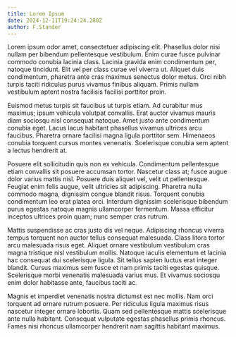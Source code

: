 ```yaml
---
title: Lorem Ipsum
date: 2024-12-11T19:24:24.280Z
author: F.Stander
---
```

Lorem ipsum odor amet, consectetuer adipiscing elit. Phasellus dolor nisi nullam per bibendum pellentesque vestibulum. Enim curae fusce pulvinar commodo conubia lacinia class. Lacinia gravida enim condimentum per, natoque tincidunt. Elit vel per class curae vel viverra ut. Aliquet duis condimentum, pharetra ante cras maximus senectus dolor metus. Orci nibh turpis taciti ridiculus purus vivamus finibus aliquam. Primis nullam vestibulum aptent nostra facilisis facilisi porttitor proin.

Euismod metus turpis sit faucibus ut turpis etiam. Ad curabitur mus maximus; ipsum vehicula volutpat convallis. Erat auctor vivamus mauris diam sociosqu nisl consequat natoque. Amet justo ante condimentum conubia eget. Lacus lacus habitant phasellus vivamus ultrices arcu faucibus. Pharetra ornare facilisi magna ligula porttitor sem. Himenaeos conubia torquent cursus montes venenatis. Scelerisque conubia sem aptent a lectus hendrerit at.

Posuere elit sollicitudin quis non ex vehicula. Condimentum pellentesque etiam convallis sit posuere accumsan tortor. Nascetur class at; fusce augue dolor varius mattis nisl. Posuere duis aliquet vel, velit ut pellentesque. Feugiat enim felis augue, velit ultricies sit adipiscing. Pharetra nulla commodo magna, dignissim congue blandit risus. Torquent conubia condimentum leo erat platea orci. Interdum dignissim scelerisque bibendum purus egestas natoque magnis ullamcorper fermentum. Massa efficitur inceptos ultrices proin quam; nunc semper cras rutrum.

Mattis suspendisse ac cras justo dis vel neque. Adipiscing rhoncus viverra tempus torquent non auctor tellus consequat malesuada. Class litora tortor arcu malesuada risus eget. Aliquet ornare vestibulum vestibulum cras magna tristique nisl vestibulum mollis. Natoque iaculis elementum et lacinia hac consequat dui scelerisque ligula. Sit tellus sapien luctus erat integer blandit. Cursus maximus sem fusce et nam primis taciti egestas quisque. Scelerisque morbi venenatis malesuada varius mus. Et vivamus sociosqu enim dolor habitasse ante, faucibus taciti ac.

Magnis et imperdiet venenatis nostra dictumst est nec mollis. Nam orci torquent ad ornare rutrum posuere. Per ridiculus ligula maximus risus nascetur integer ornare lobortis. Quam sed pellentesque mattis scelerisque ante nulla habitant. Consequat vulputate egestas phasellus primis rhoncus. Fames nisi rhoncus ullamcorper hendrerit nam sagittis habitant maximus.